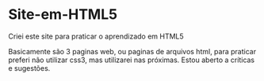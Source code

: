 # Site-em-HTML5
Criei este site para praticar o aprendizado em HTML5

Basicamente são 3 paginas web, ou paginas de arquivos html, para praticar preferi não utilizar css3, mas utilizarei nas próximas.
Estou aberto a críticas e sugestões.
